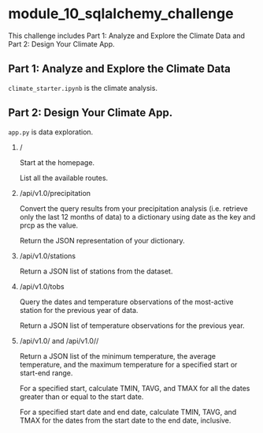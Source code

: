 # module_10_sqlalchemy_challenge
This challenge includes Part 1: Analyze and Explore the Climate Data and Part 2: Design Your Climate App.

## Part 1: Analyze and Explore the Climate Data
`climate_starter.ipynb` is the climate analysis.

## Part 2: Design Your Climate App.
`app.py` is data exploration.
1. /

    Start at the homepage.

    List all the available routes.

2. /api/v1.0/precipitation

    Convert the query results from your precipitation analysis (i.e. retrieve only the last 12 months of data) to a dictionary using date as the key and prcp as the value.

    Return the JSON representation of your dictionary.

3. /api/v1.0/stations

    Return a JSON list of stations from the dataset.

4. /api/v1.0/tobs

    Query the dates and temperature observations of the most-active station for the previous year of data.

    Return a JSON list of temperature observations for the previous year.

5. /api/v1.0/<start> and /api/v1.0/<start>/<end>

    Return a JSON list of the minimum temperature, the average temperature, and the maximum temperature for a specified start or start-end range.

    For a specified start, calculate TMIN, TAVG, and TMAX for all the dates greater than or equal to the start date.

    For a specified start date and end date, calculate TMIN, TAVG, and TMAX for the dates from the start date to the end date, inclusive.
